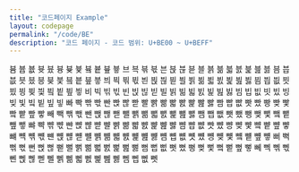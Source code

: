 ```yaml
---
title: "코드페이지 Example"
layout: codepage
permalink: "/code/BE"
description: "코드 페이지 - 코드 범위: U+BE00 ~ U+BEFF"
---
```


<span class="character">븀</span>
<span class="character">븁</span>
<span class="character">븂</span>
<span class="character">븃</span>
<span class="character">븄</span>
<span class="character">븅</span>
<span class="character">븆</span>
<span class="character">븇</span>
<span class="character">븈</span>
<span class="character">븉</span>
<span class="character">븊</span>
<span class="character">븋</span>
<span class="character">브</span>
<span class="character">븍</span>
<span class="character">븎</span>
<span class="character">븏</span>
<span class="character">븐</span>
<span class="character">븑</span>
<span class="character">븒</span>
<span class="character">븓</span>
<span class="character">블</span>
<span class="character">븕</span>
<span class="character">븖</span>
<span class="character">븗</span>
<span class="character">븘</span>
<span class="character">븙</span>
<span class="character">븚</span>
<span class="character">븛</span>
<span class="character">븜</span>
<span class="character">븝</span>
<span class="character">븞</span>
<span class="character">븟</span>
<span class="character">븠</span>
<span class="character">븡</span>
<span class="character">븢</span>
<span class="character">븣</span>
<span class="character">븤</span>
<span class="character">븥</span>
<span class="character">븦</span>
<span class="character">븧</span>
<span class="character">븨</span>
<span class="character">븩</span>
<span class="character">븪</span>
<span class="character">븫</span>
<span class="character">븬</span>
<span class="character">븭</span>
<span class="character">븮</span>
<span class="character">븯</span>
<span class="character">븰</span>
<span class="character">븱</span>
<span class="character">븲</span>
<span class="character">븳</span>
<span class="character">븴</span>
<span class="character">븵</span>
<span class="character">븶</span>
<span class="character">븷</span>
<span class="character">븸</span>
<span class="character">븹</span>
<span class="character">븺</span>
<span class="character">븻</span>
<span class="character">븼</span>
<span class="character">븽</span>
<span class="character">븾</span>
<span class="character">븿</span>
<span class="character">빀</span>
<span class="character">빁</span>
<span class="character">빂</span>
<span class="character">빃</span>
<span class="character">비</span>
<span class="character">빅</span>
<span class="character">빆</span>
<span class="character">빇</span>
<span class="character">빈</span>
<span class="character">빉</span>
<span class="character">빊</span>
<span class="character">빋</span>
<span class="character">빌</span>
<span class="character">빍</span>
<span class="character">빎</span>
<span class="character">빏</span>
<span class="character">빐</span>
<span class="character">빑</span>
<span class="character">빒</span>
<span class="character">빓</span>
<span class="character">빔</span>
<span class="character">빕</span>
<span class="character">빖</span>
<span class="character">빗</span>
<span class="character">빘</span>
<span class="character">빙</span>
<span class="character">빚</span>
<span class="character">빛</span>
<span class="character">빜</span>
<span class="character">빝</span>
<span class="character">빞</span>
<span class="character">빟</span>
<span class="character">빠</span>
<span class="character">빡</span>
<span class="character">빢</span>
<span class="character">빣</span>
<span class="character">빤</span>
<span class="character">빥</span>
<span class="character">빦</span>
<span class="character">빧</span>
<span class="character">빨</span>
<span class="character">빩</span>
<span class="character">빪</span>
<span class="character">빫</span>
<span class="character">빬</span>
<span class="character">빭</span>
<span class="character">빮</span>
<span class="character">빯</span>
<span class="character">빰</span>
<span class="character">빱</span>
<span class="character">빲</span>
<span class="character">빳</span>
<span class="character">빴</span>
<span class="character">빵</span>
<span class="character">빶</span>
<span class="character">빷</span>
<span class="character">빸</span>
<span class="character">빹</span>
<span class="character">빺</span>
<span class="character">빻</span>
<span class="character">빼</span>
<span class="character">빽</span>
<span class="character">빾</span>
<span class="character">빿</span>
<span class="character">뺀</span>
<span class="character">뺁</span>
<span class="character">뺂</span>
<span class="character">뺃</span>
<span class="character">뺄</span>
<span class="character">뺅</span>
<span class="character">뺆</span>
<span class="character">뺇</span>
<span class="character">뺈</span>
<span class="character">뺉</span>
<span class="character">뺊</span>
<span class="character">뺋</span>
<span class="character">뺌</span>
<span class="character">뺍</span>
<span class="character">뺎</span>
<span class="character">뺏</span>
<span class="character">뺐</span>
<span class="character">뺑</span>
<span class="character">뺒</span>
<span class="character">뺓</span>
<span class="character">뺔</span>
<span class="character">뺕</span>
<span class="character">뺖</span>
<span class="character">뺗</span>
<span class="character">뺘</span>
<span class="character">뺙</span>
<span class="character">뺚</span>
<span class="character">뺛</span>
<span class="character">뺜</span>
<span class="character">뺝</span>
<span class="character">뺞</span>
<span class="character">뺟</span>
<span class="character">뺠</span>
<span class="character">뺡</span>
<span class="character">뺢</span>
<span class="character">뺣</span>
<span class="character">뺤</span>
<span class="character">뺥</span>
<span class="character">뺦</span>
<span class="character">뺧</span>
<span class="character">뺨</span>
<span class="character">뺩</span>
<span class="character">뺪</span>
<span class="character">뺫</span>
<span class="character">뺬</span>
<span class="character">뺭</span>
<span class="character">뺮</span>
<span class="character">뺯</span>
<span class="character">뺰</span>
<span class="character">뺱</span>
<span class="character">뺲</span>
<span class="character">뺳</span>
<span class="character">뺴</span>
<span class="character">뺵</span>
<span class="character">뺶</span>
<span class="character">뺷</span>
<span class="character">뺸</span>
<span class="character">뺹</span>
<span class="character">뺺</span>
<span class="character">뺻</span>
<span class="character">뺼</span>
<span class="character">뺽</span>
<span class="character">뺾</span>
<span class="character">뺿</span>
<span class="character">뻀</span>
<span class="character">뻁</span>
<span class="character">뻂</span>
<span class="character">뻃</span>
<span class="character">뻄</span>
<span class="character">뻅</span>
<span class="character">뻆</span>
<span class="character">뻇</span>
<span class="character">뻈</span>
<span class="character">뻉</span>
<span class="character">뻊</span>
<span class="character">뻋</span>
<span class="character">뻌</span>
<span class="character">뻍</span>
<span class="character">뻎</span>
<span class="character">뻏</span>
<span class="character">뻐</span>
<span class="character">뻑</span>
<span class="character">뻒</span>
<span class="character">뻓</span>
<span class="character">뻔</span>
<span class="character">뻕</span>
<span class="character">뻖</span>
<span class="character">뻗</span>
<span class="character">뻘</span>
<span class="character">뻙</span>
<span class="character">뻚</span>
<span class="character">뻛</span>
<span class="character">뻜</span>
<span class="character">뻝</span>
<span class="character">뻞</span>
<span class="character">뻟</span>
<span class="character">뻠</span>
<span class="character">뻡</span>
<span class="character">뻢</span>
<span class="character">뻣</span>
<span class="character">뻤</span>
<span class="character">뻥</span>
<span class="character">뻦</span>
<span class="character">뻧</span>
<span class="character">뻨</span>
<span class="character">뻩</span>
<span class="character">뻪</span>
<span class="character">뻫</span>
<span class="character">뻬</span>
<span class="character">뻭</span>
<span class="character">뻮</span>
<span class="character">뻯</span>
<span class="character">뻰</span>
<span class="character">뻱</span>
<span class="character">뻲</span>
<span class="character">뻳</span>
<span class="character">뻴</span>
<span class="character">뻵</span>
<span class="character">뻶</span>
<span class="character">뻷</span>
<span class="character">뻸</span>
<span class="character">뻹</span>
<span class="character">뻺</span>
<span class="character">뻻</span>
<span class="character">뻼</span>
<span class="character">뻽</span>
<span class="character">뻾</span>
<span class="character">뻿</span>